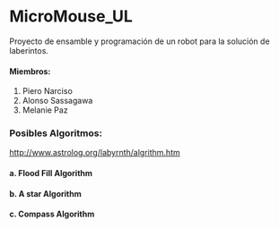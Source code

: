 # MicroMouse_UL
Proyecto de ensamble y programación de un robot para la solución de laberintos.

#### Miembros:
1. Piero Narciso
2. Alonso Sassagawa
3. Melanie Paz

### Posibles Algoritmos:
http://www.astrolog.org/labyrnth/algrithm.htm
#### a. Flood Fill Algorithm
#### b. A star Algorithm
#### c. Compass Algorithm

